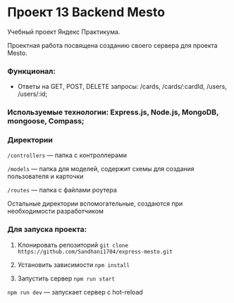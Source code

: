 # Проект 13 Backend Mesto

Учебный проект Яндекс Практикума.

Проектная работа посвящена созданию своего сервера для проекта Mesto.

### Функционал:

* Ответы на GET, POST, DELETE запросы: /cards, /cards/:cardId, /users, /users/:id;

### Используемые технологии: Express.js, Node.js, MongoDB, mongoose, Compass;

### Директории

`/controllers` — папка с контроллерами

`/models` — папка для моделей, содержит схемы для создания пользователя и карточки
 
`/routes` — папка с файлами роутера  
  
Остальные директории вспомогательные, создаются при необходимости разработчиком

### Для запуска проекта:

1. Клонировать репозиторий `git clone https://github.com/Sandhani1704/express-mesto.git`

2. Установить зависимости `npm install`

3. Запустить сервер `npm run start`

`npm run dev` — запускает сервер с hot-reload
